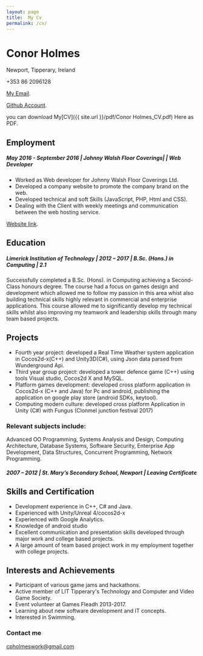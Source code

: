 ```yaml
---
layout: page
title:  My Cv
permalink: /cv/
---
```

# Conor Holmes
Newport,
Tipperary, Ireland

+353 86 2096128

[My Email](cpholmeswork@gmail.com).

[Github Account](https://github.com/conorH22).

you can download My[CV]({{ site.url }}/pdf/Conor Holmes_CV.pdf) Here as PDF.

## Employment

##### May 2016 - September 2016 | Johnny Walsh Floor Coverings| | Web Developer 

- Worked as Web developer for Johnny Walsh Floor Coverings Ltd.
- Developed a company website to promote the company brand on the web.
- Developed technical and soft Skills (JavaScript, PHP, Html and CSS).
- Dealing with the Client with weekly meetings and communication between the web
hosting service.

[Website link](http://johnnywalshfloorcoverings.ie/).

## Education
##### Limerick Institution of Technology | 2012 – 2017 | B.Sc. (Hons.) in Computing | 2.1 

Successfully completed a B.Sc. (Hons). in Computing achieving a Second-Class honours degree.
The course had a focus on games design and development which allowed me to follow my
passion in this area whist also building technical skills highly relevant in commercial and
enterprise applications. This course allowed me to significantly develop my technical skills
whilst also improving my teamwork and leadership skills through many team based projects.

## Projects

- Fourth year project: developed a Real Time Weather system application in Cocos2d-x(C++)
and Unity3D(C#), using Json data parsed from Wunderground Api.
- Third year group project: developed a tower defence game (C++) using tools Visual
studio, Cocos2d X and MySQL.
- Platform games development: developed cross platform application in Cocos2d-x (C++ and
Java) for Pc and android, publishing the application on google play store (android SDKs,
keytool).
- Computing modern culture: developed cross platform Application in Unity (C#) with Fungus
(Clonmel junction festival 2017)
### Relevant subjects include:

Advanced OO Programming, Systems Analysis and Design, Computing Architecture, Database
Systems, Software Security, Enterprise App Development, Data Structures, Concurrent
Programming, Network Programming.

##### 2007 – 2012 | St. Mary’s Secondary School, Newport | Leaving Certificate

## Skills and Certification

- Development experience in C++, C# and Java.
- Experienced with Unity/Unreal 4/cocos2d-x
- Experienced with Google Analytics.
- Knowledge of android studio
- Excellent communication and presentation skills developed through major work and
college based projects.
- A large amount of team based project work in my employment together with college
projects.

## Interests and Achievements

- Participant of various game jams and hackathons.
- Active member of LIT Tipperary's Technology and Computer and Video Game Society.
- Event volunteer at Games Fleadh 2013-2017.
- Learning about new software development and IT concepts.
- Interested in Swimming.


### Contact me

[cpholmeswork@gmail.com](mailto:cpholmeswork@gmail.com)
